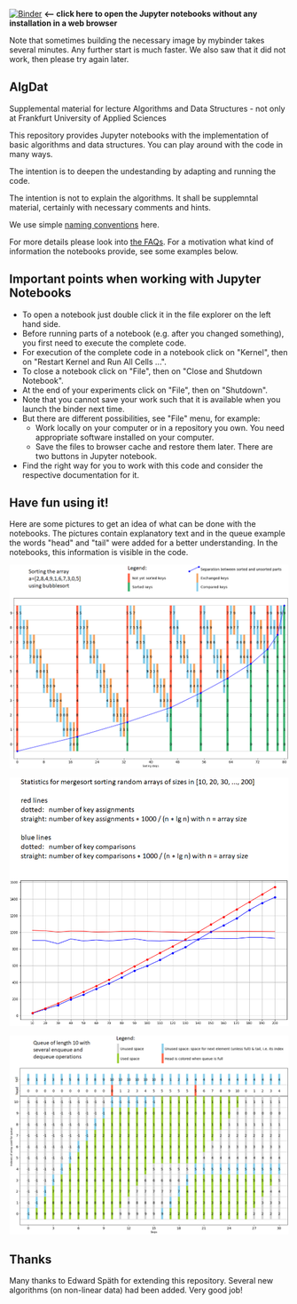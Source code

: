 [![Binder](https://mybinder.org/badge_logo.svg)](https://mybinder.org/v2/gh/JensLiebehenschel/AlgDat/HEAD)
**<-- click here to open the Jupyter notebooks without any installation in a web browser**

Note that sometimes building the necessary image by mybinder takes several minutes.
Any further start is much faster.
We also saw that it did not work, then please try again later.

## AlgDat
Supplemental material for lecture Algorithms and Data Structures - not only at Frankfurt University of Applied Sciences

This repository provides Jupyter notebooks with the implementation of basic algorithms and data structures.
You can play around with the code in many ways.

The intention is to deepen the undestanding by adapting and running the code.

The intention is not to explain the algorithms.
It shall be supplemntal material, certainly with necessary comments and hints.

We use simple [naming conventions](namingConventions.md) here.

For more details please look into [the FAQs](FAQs.md).
For a motivation what kind of information the notebooks provide, see some examples below.

## Important points when working with Jupyter Notebooks
* To open a notebook just double click it in the file explorer on the left hand side.
* Before running parts of a notebook (e.g. after you changed something), you first need to execute the complete code.
* For execution of the complete code in a notebook click on "Kernel", then on "Restart Kernel and Run All Cells ...".
* To close a notebook click on "File", then on "Close and Shutdown Notebook".
* At the end of your experiments click on "File", then on "Shutdown".
* Note that you cannot save your work such that it is available when you launch the binder next time.
* But there are different possibilities, see "File" menu, for example:
  * Work locally on your computer or in a repository you own. You need appropriate software installed on your computer.
  * Save the files to browser cache and restore them later. There are two buttons in Jupyter notebook.
* Find the right way for you to work with this code and consider the respective documentation for it.

## Have fun using it!

Here are some pictures to get an idea of what can be done with the notebooks.
The pictures contain explanatory text and in the queue example the words "head" and "tail" were added for a better understanding.
In the notebooks, this information is visible in the code.

![bubblesort](Pictures/bubblesort.png)


![mergesort](Pictures/mergesort.png)


![queue](Pictures/queue.png)

## Thanks
Many thanks to Edward Späth for extending this repository. Several new algorithms (on non-linear data) had been added. Very good job!
